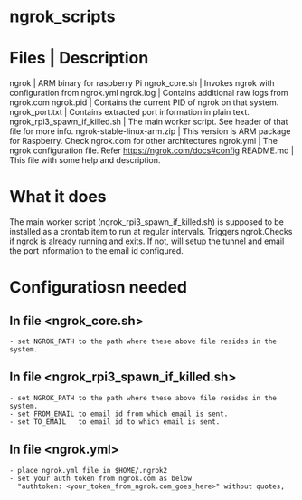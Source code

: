 # ngrok_scripts


# Files | Description

ngrok                           | ARM binary for raspberry Pi
ngrok_core.sh                   | Invokes ngrok with configuration from ngrok.yml 
ngrok.log                       | Contains additional raw logs from ngrok.com
ngrok.pid                       | Contains the current PID of ngrok on that system.
ngrok_port.txt                  | Contains extracted port information in plain text.
ngrok_rpi3_spawn_if_killed.sh   | The main worker script. See header of that file for more info.
ngrok-stable-linux-arm.zip      | This version is ARM package for Raspberry. Check ngrok.com for other architectures 
ngrok.yml                       | The ngrok configuration file. Refer https://ngrok.com/docs#config
README.md                       | This file with some help and description.

# What it does
The main worker script (ngrok_rpi3_spawn_if_killed.sh) is supposed to be installed 
as a crontab item to run at regular intervals.
Triggers ngrok.Checks if ngrok is already running and exits. If not, will setup 
the tunnel and email the port information to the email id configured.


#  Configuratiosn needed
##  In file <ngrok_core.sh>
    - set NGROK_PATH to the path where these above file resides in the system.
##  In file <ngrok_rpi3_spawn_if_killed.sh>
    - set NGROK_PATH to the path where these above file resides in the system.
    - set FROM_EMAIL to email id from which email is sent.
    - set TO_EMAIL   to email id to which email is sent.

##  In file <ngrok.yml>
    - place ngrok.yml file in $HOME/.ngrok2
    - set your auth token from ngrok.com as below
      "authtoken: <your_token_from_ngrok.com_goes_here>" without quotes,
